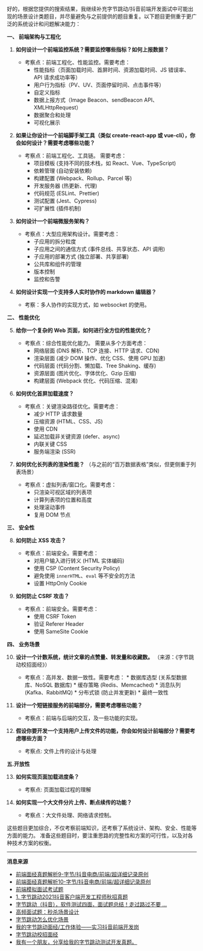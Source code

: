 好的，根据您提供的搜索结果，我继续补充字节跳动/抖音前端开发面试中可能出现的场景设计类题目，并尽量避免与之前提供的题目重复。以下题目更侧重于更广泛的系统设计和问题解决能力：

**一、 前端架构与工程化**

1.  **如何设计一个前端监控系统？需要监控哪些指标？如何上报数据？**
    *   考察点：前端工程化、性能监控。需要考虑：
        *   性能指标（页面加载时间、首屏时间、资源加载时间、JS 错误率、API 请求成功率等）
        *   用户行为指标（PV、UV、页面停留时间、点击事件等）
        *   自定义指标
        *   数据上报方式（Image Beacon、sendBeacon API、XMLHttpRequest）
        *   数据聚合和处理
        *   可视化展示

2.  **如果让你设计一个前端脚手架工具（类似 create-react-app 或 vue-cli），你会如何设计？需要考虑哪些功能？**
    *   考察点：前端工程化、工具链。 需要考虑：
        *   项目模板 (支持不同的技术栈，如 React、Vue、TypeScript)
        *   依赖管理 (自动安装依赖)
        *   构建配置 (Webpack、Rollup、Parcel 等)
        *   开发服务器 (热更新、代理)
        *   代码规范 (ESLint、Prettier)
        *   测试配置 (Jest、Cypress)
        *   可扩展性 (插件机制)

3.  **如何设计一个前端微服务架构？**
    *   考察点：大型应用架构设计。需要考虑：
        *   子应用的拆分粒度
        *   子应用之间的通信方式 (事件总线、共享状态、API 调用)
        *   子应用的部署方式 (独立部署、共享部署)
        *   公共库和组件的管理
        *   版本控制
        *   监控和告警

4.  **如何设计实现一个支持多人实时协作的 markdown 编辑器？**
    *   考察：多人协作的实现方式，如 websocket 的使用。

**二、 性能优化**

5.  **给你一个复杂的 Web 页面，如何进行全方位的性能优化？**
    *   考察点：综合性能优化能力。 需要从多个方面考虑：
        *   网络层面 (DNS 解析、TCP 连接、HTTP 请求、CDN)
        *   渲染层面 (减少 DOM 操作、优化 CSS、使用 GPU 加速)
        *   代码层面 (代码分割、懒加载、Tree Shaking、缓存)
        *   资源层面 (图片优化、字体优化、Gzip 压缩)
        *   构建层面 (Webpack 优化、代码压缩、混淆)

6.  **如何优化首屏加载速度？**
    *   考察点：关键渲染路径优化。需要考虑：
        *   减少 HTTP 请求数量
        *   压缩资源 (HTML、CSS、JS)
        *   使用 CDN
        *   延迟加载非关键资源 (defer、async)
        *   内联关键 CSS
        *   服务端渲染 (SSR)

7.  **如何优化长列表的渲染性能？** （与之前的“百万数据表格”类似，但更侧重于列表场景）
    *   考察点：虚拟列表/窗口化。需要考虑：
        *   只渲染可视区域的列表项
        *   计算列表项的位置和高度
        *   处理滚动事件
        *   复用 DOM 节点

**三、 安全性**

8.  **如何防止 XSS 攻击？**
    *   考察点：前端安全。需要考虑：
        *   对用户输入进行转义 (HTML 实体编码)
        *   使用 CSP (Content Security Policy)
        *   避免使用 `innerHTML`、`eval` 等不安全的方法
        *   设置 HttpOnly Cookie

9.  **如何防止 CSRF 攻击？**
    *   考察点：前端安全。需要考虑：
        *   使用 CSRF Token
        *   验证 Referer Header
        *   使用 SameSite Cookie

**四、 业务场景**

10. **设计一个计数系统，统计文章的点赞量、转发量和收藏数。** （来源：《字节跳动校招面经》）
    *    考察点：高并发、数据一致性。需要考虑：
        *    数据库选型 (关系型数据库、NoSQL 数据库)
        *    缓存策略 (Redis、Memcached)
        *    消息队列 (Kafka、RabbitMQ)
        *    分布式锁 (防止并发更新)
        *    最终一致性

11. **设计一个短链接服务的前端部分，需要考虑哪些功能？**
     *  考察点：前端与后端的交互，及一些功能的实现。

12. **假设你要开发一个支持用户上传文件的功能，你会如何设计前端部分？需要考虑哪些方面？**
    *  考察点: 文件上传的设计与处理

**五.开放性**

13. **如何实现页面加载进度条？**
    *   考察点: 页面加载过程的理解

14. **如何实现一个大文件分片上传、断点续传的功能？**
    *   考察点：大文件处理、网络请求控制。

这些题目更加综合，不仅考察前端知识，还考察了系统设计、架构、安全、性能等方面的能力。 准备这些题目时，要注重思路的完整性和方案的可行性，以及对各种技术方案的权衡。


---
**消息来源**
- [前端面经真题解析9-字节/抖音电商/前端/超详细记录原创](https://blog.csdn.net/LangLiGeLangLang/article/details/131351492)
- [前端面经真题解析10-字节/抖音电商/前端/超详细记录原创](https://blog.csdn.net/LangLiGeLangLang/article/details/131424007)
- [前端模拟面试考试题](https://www.douyin.com/search/%E5%89%8D%E7%AB%AF%E6%A8%A1%E6%8B%9F%E9%9D%A2%E8%AF%95%E8%80%83%E8%AF%95%E9%A2%98)
- [1. 字节跳动2021抖音客户端开发工程师秋招真题](https://developer.aliyun.com/article/1292862)
- [字节跳动（抖音），软件测试四面，面试题总结！走过路过不要 ...](https://juejin.cn/post/6989523715004301348)
- [高频面试题：秒杀场景设计](https://www.nowcoder.com/discuss/391340323815923712)
- [字节跳动怎么优化场景](https://www.douyin.com/search/%E5%AD%97%E8%8A%82%E8%B7%B3%E5%8A%A8%E6%80%8E%E4%B9%88%E4%BC%98%E5%8C%96%E5%9C%BA%E6%99%AF)
- [我的字节跳动面经/工作体验——实习抖音前端开发岗](https://wkkun.tech/2022/03/12/bytedance-intern-experience/)
- [字节跳动校招面经](https://www.nowcoder.com/enterprise/665/interview)
- [我有一个朋友，分享给我的字节跳动测试开发真题。](https://juejin.cn/post/7135812401747722270)
